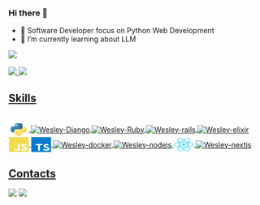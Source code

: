 ### Hi there 👋

- 🚀 Software Developer focus on Python Web Development 
- 🌱 I’m currently learning about LLM


![](https://komarev.com/ghpvc/?username=WesleyVitor&color=green)


<div align="left">
  <a href="https://github.com/WesleyVitor">
  <img height="180em" src="https://github-readme-stats.vercel.app/api?username=WesleyVitor&show_icons=true&theme=dark&include_all_commits=true&count_private=true"/>
  <img height="180em" src="https://github-readme-stats.vercel.app/api/top-langs/?username=WesleyVitor&layout=compact&langs_count=7&theme=dark"/>
</div>
  
  ## Skills
  <div style="display: inline_block"><br>
  
  <img align="center" alt="Wesley-Python" height="30" width="40" src="https://raw.githubusercontent.com/devicons/devicon/master/icons/python/python-original.svg">
   <img align="center" alt="Wesley-Django" height="30" width="40" src="https://cdn.jsdelivr.net/gh/devicons/devicon/icons/django/django-plain.svg">
    <img align="center" alt="Wesley-Ruby" height="30" width="40" src="https://cdn.jsdelivr.net/gh/devicons/devicon/icons/ruby/ruby-original.svg">
  <img align="center" alt="Wesley-rails" height="30" width="40" src="https://cdn.jsdelivr.net/gh/devicons/devicon/icons/rails/rails-original-wordmark.svg"" />
   <img align="center" alt="Wesley-elixir" height="30" width="40" src="https://cdn.jsdelivr.net/gh/devicons/devicon/icons/elixir/elixir-original.svg">                                                                                                                                                     
  <img align="center" alt="Wesley-Js" height="30" width="40" src="https://raw.githubusercontent.com/devicons/devicon/master/icons/javascript/javascript-plain.svg">
  <img align="center" alt="Wesley-Ts" height="30" width="40" src="https://raw.githubusercontent.com/devicons/devicon/master/icons/typescript/typescript-plain.svg">
  
 <img align="center" alt="Wesley-docker" height="30" width="40" src="https://cdn.jsdelivr.net/gh/devicons/devicon/icons/docker/docker-original.svg">  
 <img align="center" alt="Wesley-nodejs" height="30" width="40" src="https://cdn.jsdelivr.net/gh/devicons/devicon/icons/nodejs/nodejs-original.svg">   
<img align="center" alt="Wesley-React" height="30" width="40" src="https://raw.githubusercontent.com/devicons/devicon/master/icons/react/react-original.svg">
 <img align="center" alt="Wesley-nextjs" height="30" width="40" src="https://cdn.jsdelivr.net/gh/devicons/devicon/icons/nextjs/nextjs-original.svg">                                                                                                                                                   
</div>

## Contacts
 <div> 
 
 
  <a href="https://www.linkedin.com/in/wesleydemorais/" target="_blank"><img src="https://img.shields.io/badge/-LinkedIn-%230077B5?style=for-the-badge&logo=linkedin&logoColor=white" target="_blank"></a> 
 <a href="https://twitter.com/morwesley3" target="_blank"><img src="https://img.shields.io/badge/Twitter-1DA1F2?style=for-the-badge&logo=twitter&logoColor=white" target="_blank"></a> 
  
 
</div>
